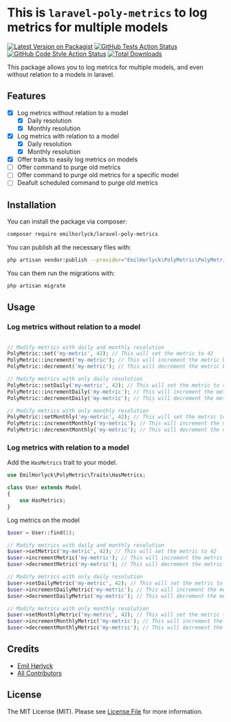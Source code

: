 # This is `laravel-poly-metrics` to log metrics for multiple models

[![Latest Version on Packagist](https://img.shields.io/packagist/v/emilhorlyck/laravel-poly-metrics.svg?style=flat-square)](https://packagist.org/packages/emilhorlyck/laravel-poly-metrics)
[![GitHub Tests Action Status](https://img.shields.io/github/actions/workflow/status/emilhorlyck/laravel-poly-metrics/run-tests.yml?branch=main&label=tests&style=flat-square)](https://github.com/emilhorlyck/laravel-poly-metrics/actions?query=workflow%3Arun-tests+branch%3Amain)
[![GitHub Code Style Action Status](https://img.shields.io/github/actions/workflow/status/emilhorlyck/laravel-poly-metrics/fix-php-code-style-issues.yml?branch=main&label=code%20style&style=flat-square)](https://github.com/emilhorlyck/laravel-poly-metrics/actions?query=workflow%3A"Fix+PHP+code+style+issues"+branch%3Amain)
[![Total Downloads](https://img.shields.io/packagist/dt/emilhorlyck/laravel-poly-metrics.svg?style=flat-square)](https://packagist.org/packages/emilhorlyck/laravel-poly-metrics)

This package allows you to log metrics for multiple models, and even without relation to a models in laravel.

## Features

-   [x] Log metrics without relation to a model
    -   [x] Daily resolution
    -   [x] Monthly resolution
-   [x] Log metrics with relation to a model
    -   [x] Daily resolution
    -   [x] Monthly resolution
-   [x] Offer traits to easily log metrics on models
-   [ ] Offer command to purge old metrics
-   [ ] Offer command to purge old metrics for a specific model
-   [ ] Deafult scheduled command to purge old metrics

## Installation

You can install the package via composer:

```bash
composer require emilhorlyck/laravel-poly-metrics
```

You can publish all the necessary files with:

```bash
php artisan vendor:publish --provider="EmilHorlyck\PolyMetric\PolyMetricServiceProvider"
```

You can them run the migrations with:

```bash
php artisan migrate
```

## Usage

### Log metrics without relation to a model

```php

// Modify metrics with daily and monthly resolution
PolyMetric::set('my-metric', 42); // This will set the metric to 42
PolyMetric::increment('my-metric'); // This will increment the metric by 1
PolyMetric::decrement('my-metric'); // This will decrement the metric by 1

// Modify metrics with only daily resolution
PolyMetric::setDaily('my-metric', 42); // This will set the metric to 42
PolyMetric::incrementDaily('my-metric'); // This will increment the metric by 1
PolyMetric::decrementDaily('my-metric'); // This will decrement the metric by 1

// Modify metrics with only monthly resolution
PolyMetric::setMonthly('my-metric', 42); // This will set the metric to 42
PolyMetric::incrementMonthly('my-metric'); // This will increment the metric by 1
PolyMetric::decrementMonthly('my-metric'); // This will decrement the metric by 1

```

### Log metrics with relation to a model

Add the `HasMetrics` trait to your model.

```php
use EmilHorlyck\PolyMetric\Traits\HasMetrics;

class User extends Model
{
    use HasMetrics;
}
```

Log metrics on the model

```php
$user = User::find(1);

// Modify metrics with daily and monthly resolution
$user->setMetric('my-metric', 42); // This will set the metric to 42
$user->incrementMetric('my-metric'); // This will increment the metric by 1
$user->decrementMetric('my-metric'); // This will decrement the metric by 1

// Modify metrics with only daily resolution
$user->setDailyMetric('my-metric', 42); // This will set the metric to 42
$user->incrementDailyMetric('my-metric'); // This will increment the metric by 1
$user->decrementDailyMetric('my-metric'); // This will decrement the metric by 1

// Modify metrics with only monthly resolution
$user->setMonthlyMetric('my-metric', 42); // This will set the metric to 42
$user->incrementMonthlyMetric('my-metric'); // This will increment the metric by 1
$user->decrementMonthlyMetric('my-metric'); // This will decrement the metric by 1
```

## Credits

-   [Emil Hørlyck](https://github.com/emilhorlyck)
-   [All Contributors](../../contributors)

## License

The MIT License (MIT). Please see [License File](LICENSE.md) for more information.
